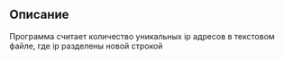 <h2> Описание </h2> 

Программа считает количество уникальных ip адресов в текстовом файле, где ip разделены новой строкой
